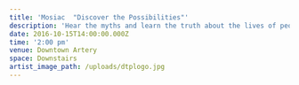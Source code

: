 ```yaml
---
title: 'Mosiac  "Discover the Possibilities"'
description: 'Hear the myths and learn the truth about the lives of people with disabilities and hear stories of how we are making a difference in the lives of people with intellectual disabilities at Mosaic in Northern Colorado."'
date: 2016-10-15T14:00:00.000Z
time: '2:00 pm'
venue: Downtown Artery
space: Downstairs
artist_image_path: /uploads/dtplogo.jpg
---
```



